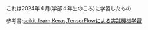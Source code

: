 これは2024年４月(学部４年生のころ)に学習したもの

参考書:[scikit-learn,Keras,TensorFlowによる実践機械学習](https://www.oreilly.co.jp/books/9784873119281/)


